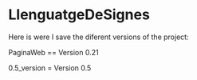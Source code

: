 # LlenguatgeDeSignes
Here is were I save the diferent versions of the project:

  PaginaWeb == Version 0.21
  
  0.5_version = Version 0.5
